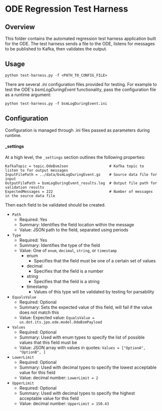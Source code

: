 # ODE Regression Test Harness

## Overview

This folder contains the automated regression test harness application built for the ODE. The test harness sends a file to the ODE, listens for messages to be published to Kafka, then validates the output.

## Usage

```
python test-harness.py -f <PATH_TO_CONFIG_FILE>
```

There are several _.ini_ configuration files provided for testing. For example to test the ODE's _bsmLogDuringEvent_ functionality, pass the configuration file as a runtime argument:

```
python test-harness.py -f bsmLogDuringEvent.ini
```

## Configuration

Configuration is managed through .ini files passed as parameters during runtime.

#### \_settings

At a high level, the `_settings` section outlines the following properties:

```
KafkaTopic = topic.OdeBsmJson                   # Kafka topic to listen to for output messages
InputFilePath = ../data/bsmLogDuringEvent.gz    # Source data file for input
OutputFilePath = bsmLogDuringEvent_results.log  # Output file path for validation results
ExpectedMessages = 222                          # Number of messages in the source data file
```

Then each field to be validated should be created.

- `Path`
  - Required: Yes
  - Summary: Identifies the field location within the message
  - Value: JSON path to the field, separated using periods
- `Type`
  - Required: Yes
  - Summary: Identifies the type of the field
  - Value: One of `enum`, `decimal`, `string`, or `timestamp`
    - enum
      - Specifies that the field must be one of a certain set of values
    - decimal
      - Specifies that the field is a number
    - string
      - Specifies that the field is a string
    - timestamp
      - Values of this type will be validated by testing for parsability
- `EqualsValue`
  - Required: Optional
  - Summary: Sets the expected value of this field, will fail if the value does not match this
  - Value: Expected value: `EqualsValue = us.dot.its.jpo.ode.model.OdeBsmPayload`
- `Values`
  - Required: Optional
  - Summary: Used with enum types to specify the list of possible values that this field must be
  - Value: JSON array with values in quotes: `Values = ["OptionA", "OptionB", ]`
- `LowerLimit`
  - Required: Optional
  - Summary: Used with decimal types to specify the lowest acceptable value for this field
  - Value: decimal number: `LowerLimit = 2`
- `UpperLimit`
  - Required: Optional
  - Summary: Used with decimal types to specify the highest acceptable value for this field
  - Value: decimal number: `UpperLimit = 150.43`
